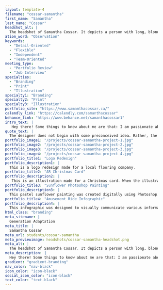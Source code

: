 ```yaml
---
layout: template-4
filename: "cossar-samantha" 
first_name: "Samantha"
last_name: "Cossar"
headshot_alt: |
  The headshot of Samantha Cossar. It depicts a person with long, blonde hair and glasses smiling with their mouth closed while facing the camera directly.
ation_word: "Observation"
keywords:
  - "Detail-Oriented"
  - "Flexible"
  - "Independent"
  - "Team-Oriented"
meeting_type:
  - "Portfolio Review"
  - "Job Interview"
specialties:
  - "Branding"
  - "Print"
  - "Illustration"
specialty1: "Branding"
specialty2: "Print"
specialty3: "Illustration"
portfolio_site: "https://www.samanthacossar.ca/"
calendly_link: "https://calendly.com/samanthacossar"
behance_link: "https://www.behance.net/samanthacossar1"
intro_text: |
   Hey there! Some things to know about me are that: I am passionate about creating strong designs for branding and print, I love to paint when I have spare time, and you’ll never find me drinking coffee, but maybe some chocolate milk.
quote_text: |
  The designer does not begin with some preconceived idea. Rather, the idea is the result of careful study and observation, and the design a product of that idea. - Paul Rand
portfolio_image1: "/projects/cossar-samantha-project-1.jpg"
portfolio_image2: "/projects/cossar-samantha-project-2.jpg"
portfolio_image3: "/projects/cossar-samantha-project-3.jpg"
portfolio_image4: "/projects/cossar-samantha-project-4.jpg"
portfolio_title1: "Logo Redesign"
portfolio_description1: |
  This is a logo redesign made for a local flooring company.
portfolio_title2: "AR Christmas Card"
portfolio_description2: |
   This is an illustration made for a Christmas card. When the illustration is scanned using the app Artivive, the illustration comes alive!
portfolio_title3: "Sunflower Photoshop Painting"
portfolio_description3: |
  This pastel sunflower painting was created digitally using Photoshop.
portfolio_title4: "Amusement Ride Infographic"
portfolio_description4: |
  This infographic was designed to visually communicate various information about amusement ride related injuries.
html_class: "branding"
meta_sitename: |
  Generation Adaptation
meta_title: |
  Samantha Cossar
meta_url: students/cossar-samantha
meta_previewimage: headshots/cossar-samantha-headshot.png
meta_alt: |
  The headshot of Samantha Cossar. It depicts a person with long, blonde hair and glasses smiling with their mouth closed while facing the camera directly.
meta_description: |
  Hey there! Some things to know about me are that: I am passionate about creating strong designs for branding and print, I love to paint when I have spare time, and you’ll never find me drinking coffee, but maybe some chocolate milk.
gradient: "gradient-branding"
nav_color: "nav-black"
icon_color: "icon-black"
social_icon_color: "icon-black"
text_color: "text-black"
---
```


